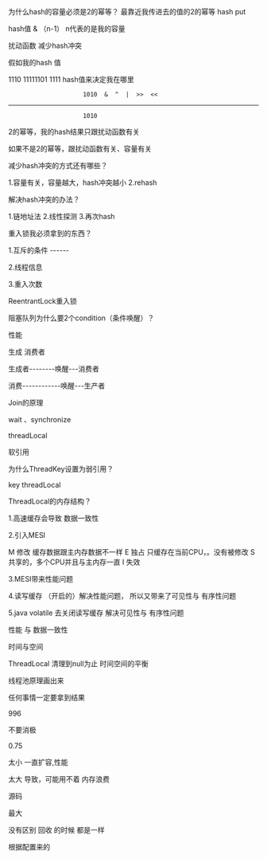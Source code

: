 
为什么hash的容量必须是2的幂等？ 最靠近我传进去的值的2的幂等
hash   put

hash值 & （n-1）  n代表的是我的容量

扰动函数    减少hash冲突


假如我的hash 值

1110 11111101 1111   hash值来决定我在哪里

                         1010  &  ^  |  >>  <<

----------------------------------

                         1010

2的幂等，我的hash结果只跟扰动函数有关

如果不是2的幂等，跟扰动函数有关、容量有关



减少hash冲突的方式还有哪些？

1.容量有关，容量越大，hash冲突越小
2.rehash





解决hash冲突的办法？

1.链地址法
2.线性探测
3.再次hash



重入锁我必须拿到的东西？

1.互斥的条件   ------

2.线程信息

3.重入次数

  ReentrantLock重入锁





阻塞队列为什么要2个condition（条件唤醒）？

性能

生成  消费者

生成者--------唤醒---消费者

消费------------唤醒---生产者





Join的原理

wait 、synchronize



threadLocal

软引用

为什么ThreadKey设置为弱引用？

key  threadLocal



ThreadLocal的内存结构？



1.高速缓存会导致  数据一致性

2.引入MESI

   M   修改    缓存数据跟主内存数据不一样
   E  独占  只缓存在当前CPU，。没有被修改
   S  共享的，多个CPU并且与主内存一直
   I   失效

3.MESI带来性能问题

4.读写缓存 （开启的）解决性能问题，  所以又带来了可见性与 有序性问题

5.java  volatile  去关闭读写缓存   解决可见性与 有序性问题



性能  与 数据一致性

时间与空间

ThreadLocal     清理到null为止   时间空间的平衡





线程池原理画出来





任何事情一定要拿到结果



996   



不要消极





0.75

太小  一直扩容,性能

太大   导致，可能用不着  内存浪费







源码

最大 

没有区别  回收 的时候  都是一样

根据配置来的

